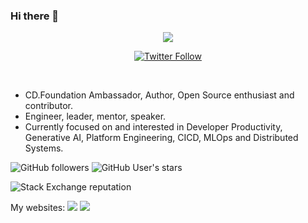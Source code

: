 ### Hi there 👋

<div align="center">
<a href="https://www.linkedin.com/in/mukteshkrmishra"><img src="https://img.shields.io/badge/LinkedIn-blue?logo=linkedin&logoColor=white&style=for-the-badge"> </a>
<br />

<a href="https://twitter.com/mukteshkrmishra"><img alt="Twitter Follow" src="https://img.shields.io/twitter/follow/mukteshkrmishra?style=social"></a>
</div>
<br/>
<ul>
<li>CD.Foundation Ambassador, Author, Open Source enthusiast and contributor. </li>

<li>Engineer, leader, mentor, speaker.</li>

<li> Currently focused on and interested in Developer Productivity, Generative AI, Platform Engineering, CICD, MLOps and Distributed Systems.</li>
</ul>

![GitHub followers](https://img.shields.io/github/followers/mukteshkrmishra?style=social)
![GitHub User's stars](https://img.shields.io/github/stars/mukteshkrmishra?style=social)

![Stack Exchange reputation](https://img.shields.io/stackexchange/stackoverflow/r/4844205)


My websites: 
<a href="https://www.muktesh.dev"><img src="https://img.shields.io/website?down_color=grey&down_message=down...&label=muktesh.dev&up_color=green&up_message=up%21&url=https%3A%2F%2Fwww.muktesh.dev"></a>
<a href="https://sunnyvalejug.org"><img src="https://img.shields.io/website?down_color=grey&down_message=down...&label=sunnyvalejug.org&up_color=green&up_message=up%21&url=https%3A%2F%2Fwww.sunnyvalejug.org"></a>



